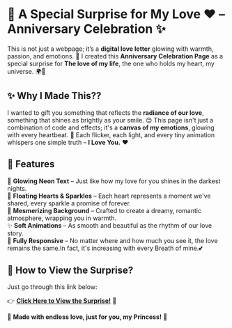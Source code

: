 # 🎉 A Special Surprise for My Love ❤️ – Anniversary Celebration ✨  

This is not just a webpage; it’s a **digital love letter** glowing with warmth, passion, and emotions. 💖 I created this **Anniversary Celebration Page** as a special surprise for **The love of my life**, the one who holds my heart, my universe. 🌍💑  

## ✨ Why I Made This??  
I wanted to gift you something that reflects the **radiance of our love**, something that shines as brightly as your smile. 😊 This page isn't just a combination of code and effects; it's a **canvas of my emotions**, glowing with every heartbeat. 💞 Each flicker, each light, and every tiny animation whispers one simple truth – **I Love You.** ❤️  

## 💝 Features  
🌟 **Glowing Neon Text** – Just like how my love for you shines in the darkest nights.  
💖 **Floating Hearts & Sparkles** – Each heart represents a moment we've shared, every sparkle a promise of forever.  
🎨 **Mesmerizing Background** – Crafted to create a dreamy, romantic atmosphere, wrapping you in warmth.  
✨ **Soft Animations** – As smooth and beautiful as the rhythm of our love story.  
📱 **Fully Responsive** – No matter where and how much you see it, the love remains the same.In fact, it's increasing with every Breath of mine.💕  

## 🎁 How to View the Surprise?  

Just go through this link below:  

👉 **[Click Here to View the Surprise!](https://rohitabdullah.github.io/Anniversary/)** 🎊  

💖 **Made with endless love, just for you, my Princess!** 💖  

